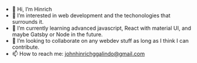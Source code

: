 - 👋 Hi, I’m Hinrich
- 👀 I’m interested in web development and the techonologies that surrounds it.
- 🌱 I’m currently learning advanced javascript, React with material UI, and maybe Gatsby or Node in the future. 
- 💞️ I’m looking to collaborate on any webdev stuff as long as I think I can contribute.
- 📫 How to reach me: johnhinrichggalindo@gmail.com

<!---
Amaterasu10/Amaterasu10 is a ✨ special ✨ repository because its `README.md` (this file) appears on your GitHub profile.
You can click the Preview link to take a look at your changes.
--->
